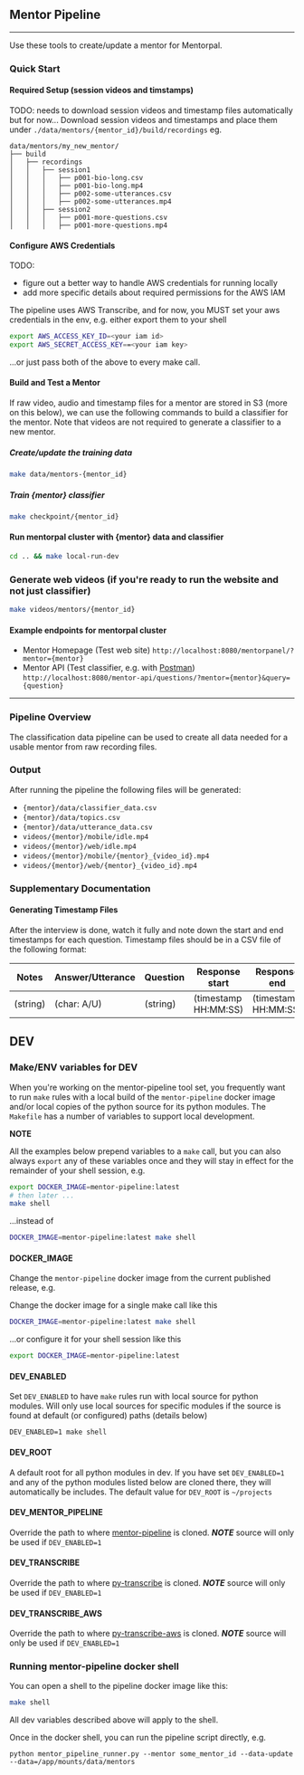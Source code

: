 ## Mentor Pipeline
---------------

Use these tools to create/update a mentor for Mentorpal.

### Quick Start

#### Required Setup (session videos and timstamps)
TODO: needs to download session videos and timestamp files automatically but for now...
Download session videos and timestamps and place them under `./data/mentors/{mentor_id}/build/recordings` eg.

```
data/mentors/my_new_mentor/
├── build
│   ├── recordings
│   │   ├── session1
│   │   │   ├── p001-bio-long.csv
│   │   │   ├── p001-bio-long.mp4
│   │   │   ├── p002-some-utterances.csv
│   │   │   ├── p002-some-utterances.mp4
│   │   ├── session2
│   │   │   ├── p001-more-questions.csv
│   │   │   ├── p001-more-questions.mp4
```

#### Configure AWS Credentials

TODO:
- figure out a better way to handle AWS credentials for running locally
- add more specific details about required permissions for the AWS IAM

The pipeline uses AWS Transcribe, and for now, you MUST set your aws credentials in the env, e.g. either export them to your shell

```bash
export AWS_ACCESS_KEY_ID=<your iam id>
export AWS_SECRET_ACCESS_KEY==<your iam key>
```

...or just pass both of the above to every make call.


#### Build and Test a Mentor

If raw video, audio and timestamp files for a mentor are stored in S3 (more on this
below), we can use the following commands to build a classifier for the mentor.
Note that videos are not required to generate a classifier to a new mentor.

##### Create/update the training data
```bash
make data/mentors-{mentor_id}
```

##### Train {mentor} classifier
```bash
make checkpoint/{mentor_id}
```

#### Run mentorpal cluster with {mentor} data and classifier
```bash
cd .. && make local-run-dev
```

### Generate web videos (if you're ready to run the website and not just classifier)
```bash
make videos/mentors/{mentor_id}
```

#### Example endpoints for mentorpal cluster
- Mentor Homepage (Test web site) `http://localhost:8080/mentorpanel/?mentor={mentor}`
- Mentor API (Test classifier, e.g. with [Postman](https://www.getpostman.com/downloads/)) `http://localhost:8080/mentor-api/questions/?mentor={mentor}&query={question}`

---------------
### Pipeline Overview
The classification data pipeline can be used to create all data needed for a usable
mentor from raw recording files.

### Output
After running the pipeline the following files will be generated:
- `{mentor}/data/classifier_data.csv`
- `{mentor}/data/topics.csv`
- `{mentor}/data/utterance_data.csv`
- `videos/{mentor}/mobile/idle.mp4`
- `videos/{mentor}/web/idle.mp4`
- `videos/{mentor}/mobile/{mentor}_{video_id}.mp4`
- `videos/{mentor}/web/{mentor}_{video_id}.mp4`

### Supplementary Documentation
#### Generating Timestamp Files
After the interview is done, watch it fully and note down the start and end timestamps
for each question. Timestamp files should be in a CSV file of the following format:

| Notes    | Answer/Utterance | Question | Response start       | Response end         |
|----------|------------------|----------|----------------------|----------------------|
| (string) | (char: A/U)      | (string) | (timestamp HH:MM:SS) | (timestamp HH:MM:SS) |

DEV
---

### Make/ENV variables for DEV

When you're working on the mentor-pipeline tool set, you frequently want to run `make` rules with a local build of the `mentor-pipeline` docker image and/or local copies of the python source for its python modules. The `Makefile` has a number of variables to support local development.



**NOTE**

All the examples below prepend variables to a `make` call, but you can also always `export` any of these variables once and they will stay in effect for the remainder of your shell session, e.g.

```bash
export DOCKER_IMAGE=mentor-pipeline:latest
# then later ...
make shell
```

...instead of 

```bash
DOCKER_IMAGE=mentor-pipeline:latest make shell
```

#### DOCKER_IMAGE

Change the `mentor-pipeline` docker image from the current published release, e.g.

Change the docker image for a single make call like this

```bash
DOCKER_IMAGE=mentor-pipeline:latest make shell
```

...or configure it for your shell session like this

```bash
export DOCKER_IMAGE=mentor-pipeline:latest 
```

#### DEV_ENABLED

Set `DEV_ENABLED` to have `make` rules run with local source for python modules. Will only use local sources for specific modules if the source is found at default (or configured) paths (details below)

```
DEV_ENABLED=1 make shell
```

#### DEV_ROOT

A default root for all python modules in dev. If you have set `DEV_ENABLED=1` and any of the python modules listed below are cloned there, they will automatically be includes. The default value for `DEV_ROOT` is `~/projects`

#### DEV_MENTOR_PIPELINE

Override the path to where [mentor-pipeline](https://github.com/ICTLearningSciences/mentor-pipeline) is cloned. ***NOTE*** source will only be used if `DEV_ENABLED=1`

#### DEV_TRANSCRIBE

Override the path to where [py-transcribe](https://github.com/ICTLearningSciences/py-transcribe) is cloned. ***NOTE*** source will only be used if `DEV_ENABLED=1`

#### DEV_TRANSCRIBE_AWS

Override the path to where [py-transcribe-aws](https://github.com/ICTLearningSciences/py-transcribe-aws) is cloned. ***NOTE*** source will only be used if `DEV_ENABLED=1`

### Running mentor-pipeline docker shell

You can open a shell to the pipeline docker image like this:

```bash
make shell
```

All dev variables described above will apply to the shell.

Once in the docker shell, you can run the pipeline script directly, e.g.

```
python mentor_pipeline_runner.py --mentor some_mentor_id --data-update --data=/app/mounts/data/mentors
```